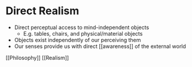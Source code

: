 # Direct Realism

- Direct perceptual access to mind-independent objects
  - E.g. tables, chairs, and physical/material objects
- Objects exist independently of our perceiving them
- Our senses provide us with direct [[awareness]] of the external world

[[Philosophy]] [[Realism]]

